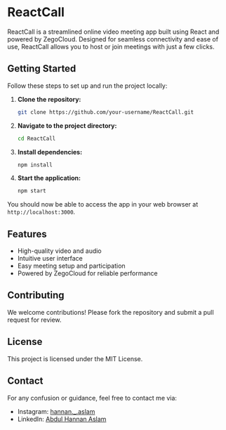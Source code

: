 # ReactCall

ReactCall is a streamlined online video meeting app built using React and powered by ZegoCloud. Designed for seamless connectivity and ease of use, ReactCall allows you to host or join meetings with just a few clicks.

## Getting Started

Follow these steps to set up and run the project locally:

1. **Clone the repository:**

    ```bash
    git clone https://github.com/your-username/ReactCall.git
    ```

2. **Navigate to the project directory:**

    ```bash
    cd ReactCall
    ```

3. **Install dependencies:**

    ```bash
    npm install
    ```

4. **Start the application:**

    ```bash
    npm start
    ```

You should now be able to access the app in your web browser at `http://localhost:3000`.

## Features

- High-quality video and audio
- Intuitive user interface
- Easy meeting setup and participation
- Powered by ZegoCloud for reliable performance

## Contributing

We welcome contributions! Please fork the repository and submit a pull request for review.

## License

This project is licensed under the MIT License.

## Contact

For any confusion or guidance, feel free to contact me via:

- Instagram: [hannan._.aslam](https://www.instagram.com/hannan._.aslam/)
- LinkedIn: [Abdul Hannan Aslam](https://www.linkedin.com/in/abdul-hannan-aslam-9b2135278/)
